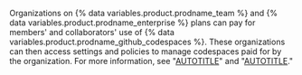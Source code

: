 Organizations on {% data variables.product.prodname_team %} and {% data variables.product.prodname_enterprise %} plans can pay for members' and collaborators' use of {% data variables.product.prodname_github_codespaces %}. These organizations can then access settings and policies to manage codespaces paid for by the organization. For more information, see "[AUTOTITLE](/codespaces/managing-codespaces-for-your-organization/choosing-who-owns-and-pays-for-codespaces-in-your-organization#about-ownership-of-codespaces)" and "[AUTOTITLE](/get-started/learning-about-github/githubs-products)."